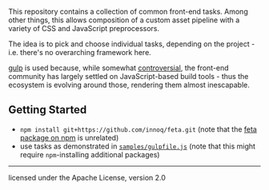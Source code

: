 This repository contains a collection of common front-end tasks. Among other
things, this allows composition of a custom asset pipeline with a variety of CSS
and JavaScript preprocessors.

The idea is to pick and choose individual tasks, depending on the project - i.e.
there's no overarching framework here.

[gulp](http://gulpjs.com) is used because, while somewhat
[controversial](https://blog.jcoglan.com/2014/02/05/building-javascript-projects-with-make/),
the front-end community has largely settled on JavaScript-based build tools -
thus the ecosystem is evolving around those, rendering them almost inescapable.


Getting Started
---------------

* `npm install git+https://github.com/innoq/feta.git` (note that the
  [feta package on npm](https://www.npmjs.org/package/feta) is unrelated)
* use tasks as demonstrated in [`samples/gulpfile.js`](samples/gulpfile.js)
  (note that this might require `npm`-installing additional packages)


----

licensed under the Apache License, version 2.0
